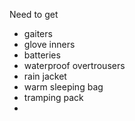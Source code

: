 Need to get
- gaiters
- glove inners
- batteries
- waterproof overtrousers
- rain jacket
- warm sleeping bag
- tramping pack
- 
